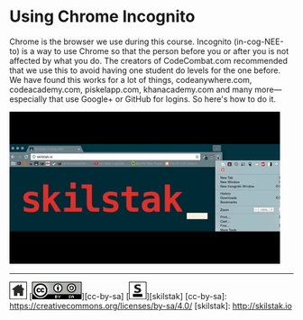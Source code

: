# Using Chrome Incognito

Chrome is the browser we use during this course. Incognito
(in-cog-NEE-to) is a way to use Chrome so that the person before
you or after you is not affected by what you do. The creators of
CodeCombat.com recommended that we use this to avoid having one
student do levels for the one before. We have found this works for
a lot of things, codeanywhere.com, codeacademy.com, piskelapp.com,
khanacademy.com and many more—especially that use Google+ or GitHub
for logins. So here's how to do it.

![incognito](assets/incognito.gif)
 
---
[![home](/assets/home-bw.png)](/README.md)
[![cc-by-sa](/assets/cc-by-sa.png)][cc-by-sa]
[![skilstak](/assets/skilstak-logo-bw.png)][skilstak]
[cc-by-sa]: https://creativecommons.org/licenses/by-sa/4.0/
[skilstak]: http://skilstak.io

